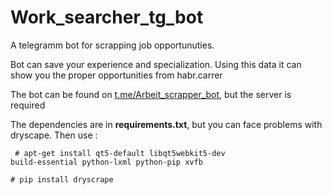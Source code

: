 # Work_searcher_tg_bot
A telegramm bot for scrapping job opportunuties.

Bot can save your experience and specialization. Using this data it can show you the proper opportunities from habr.carrer

The bot can be found on [t.me/Arbeit_scrapper_bot](https://t.me/Arbeit_scrapper_bot), but the server is required

The dependencies are in <b>requirements.txt</b>, but you can face problems with dryscape. Then use :

<code> # apt-get install qt5-default libqt5webkit5-dev build-essential python-lxml python-pip xvfb </code>

<code># pip install dryscrape</code>


